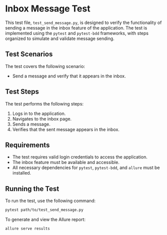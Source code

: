 # Inbox Message Test

This test file, `test_send_message.py`, is designed to verify the functionality of sending a message in the inbox feature of the application. The test is implemented using the `pytest` and `pytest-bdd` frameworks, with steps organized to simulate and validate message sending.

## Test Scenarios

The test covers the following scenario:

* Send a message and verify that it appears in the inbox.

## Test Steps

The test performs the following steps:

1. Logs in to the application.
2. Navigates to the inbox page.
3. Sends a message.
4. Verifies that the sent message appears in the inbox.

## Requirements

* The test requires valid login credentials to access the application.
* The inbox feature must be available and accessible.
* All necessary dependencies for `pytest`, `pytest-bdd`, and `allure` must be installed.

## Running the Test

To run the test, use the following command:

```bash
pytest path/to/test_send_message.py
```

To generate and view the Allure report:

```bash
allure serve results
```